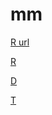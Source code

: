 # mm

[R url ](https://gist.github.com/bedjan/bc31fbfc078ddaf0ea03160b8aa44b3d#file-radia-md)

[R ](https://gist.github.com/bedjan/4ce6c5f78e7d780e94d7d6dedfd66337#file-radia_online-m3u)

[D ](https://gist.github.com/bedjan/11917d14b9209035c1aa21815c959837#file-difm-m3u)

[T ](https://gist.github.com/bedjan/7bf41966fa76595ff625c1bee863e574#file-tv_online-m3u)

